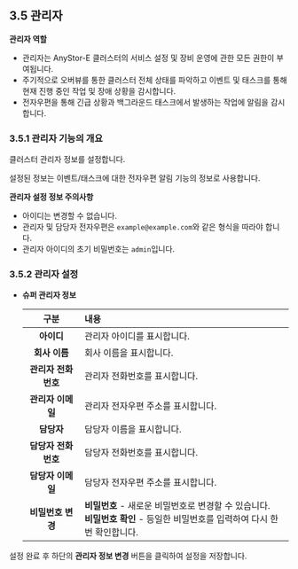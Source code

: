 ## 3.5 관리자

<div class="notices blue element normal">

<strong>관리자 역할</strong>

<ul>
    <li>관리자는 AnyStor-E 클러스터의 서비스 설정 및 장비 운영에 관한 모든 권한이 부여됩니다.</li>
    <li>주기적으로 오버뷰를 통한 클러스터 전체 상태를 파악하고 이벤트 및 태스크를 통해 현재 진행 중인 작업 및 장애 상황을 감시합니다.</li>
    <li>전자우편을 통해 긴급 상황과 백그라운드 태스크에서 발생하는 작업에 알림을 감시합니다.</li>
</ul>
</div>

### 3.5.1 관리자 기능의 개요

클러스터 관리자 정보를 설정합니다.

설정된 정보는 이벤트/태스크에 대한 전자우편 알림 기능의 정보로 사용합니다.

<div class="notices blue element normal">

<strong>관리자 설정 정보 주의사항</strong>

<ul>
    <li>아이디는 변경할 수 없습니다.</li>
    <li>관리자 및 담당자 전자우편은 <code>example@example.com</code>와 같은 형식을 따라야 합니다.</li>
    <li>관리자 아이디의 초기 비밀번호는 <code>admin</code>입니다.</li>
</ul>
</div>

### 3.5.2 관리자 설정

* **슈퍼 관리자 정보**

    | 구분  | 내용      |
    | :---: | :---     |
    | **아이디** | 관리자 아이디를 표시합니다. |
    | **회사 이름** | 회사 이름을 표시합니다. |
    | **관리자 전화번호** | 관리자 전화번호를 표시합니다. |
    | **관리자 이메일** | 관리자 전자우편 주소를 표시합니다. |
    | **담당자** | 담당자 이름을 표시합니다. |
    | **담당자 전화번호** | 담당자 전화번호를 표시합니다. |
    | **담당자 이메일** | 담당자 전자우편 주소를 표시합니다. |
    | **비밀번호 변경** | **비밀번호** - 새로운 비밀번호로 변경할 수 있습니다.<br> **비밀번호 확인** - 등일한 비밀번호를 입력하여 다시 한 번 확인합니다. |

설정 완료 후 하단의 **관리자 정보 변경** 버튼을 클릭하여 설정을 저장합니다.
